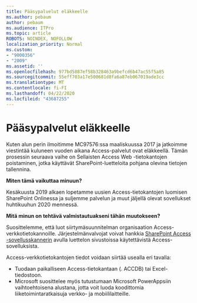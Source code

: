 ```yaml
---
title: Pääsypalvelut eläkkeelle
ms.author: pebaum
author: pebaum
ms.audience: ITPro
ms.topic: article
ROBOTS: NOINDEX, NOFOLLOW
localization_priority: Normal
ms.custom:
- "9000356"
- "2009"
ms.assetid: ''
ms.openlocfilehash: 977bd5887ef58b328463a9befcd6b47ac55f5a85
ms.sourcegitcommit: 55eff703a17e500681d8fa6a87eb067019ade3cc
ms.translationtype: MT
ms.contentlocale: fi-FI
ms.lasthandoff: 04/22/2020
ms.locfileid: "43687255"
---
```

# <a name="access-services-retirement"></a>Pääsypalvelut eläkkeelle

Kuten alun perin ilmoitimme MC97576:ssa maaliskuussa 2017 ja jatkoimme viestintää kuluneen vuoden aikana Access-palvelut ovat eläkkeellä. Tämän prosessin seuraava vaihe on Sellaisten Access Web -tietokantojen poistaminen, jotka käyttävät SharePoint-luetteloita pohjana olevina tietojen tallennina.

**Miten tämä vaikuttaa minuun?**

Kesäkuusta 2019 alkaen lopetamme uusien Access-tietokantojen luomisen SharePoint Onlinessa ja suljemme palvelun ja muut jäljellä olevat sovellukset huhtikuuhun 2020 mennessä.

**Mitä minun on tehtävä valmistautuakseni tähän muutokseen?**

Suosittelemme, että luot siirtymäsuunnitelman organisaation Access-verkkotietokannoille. Järjestelmänvalvojat voivat hankkia [SharePoint Access -sovellusskannerin](https://github.com/SharePoint/PnP-Tools/tree/master/Solutions/SharePoint.AccessApp.Scanner) avulla luettelon sivustoissa käytettävistä Access-sovelluksista.

Access-verkkotietokantojen tiedot voidaan siirtää usealla eri tavalla:

- Tuodaan paikalliseen Access-tietokantaan (. ACCDB) tai Excel-tiedostoon.
- Microsoft suosittelee myös tutustumaan Microsoft PowerAppsiin vaihtoehtoisena alustana, jotta voit luoda koodittomia liiketoimintaratkaisuja verkko- ja mobiililaitteille.